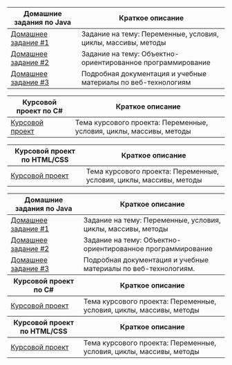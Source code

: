 | Домашние задания по Java                                      | Краткое описание                                                        |
|---------------------------------------------------------------|-------------------------------------------------------------------------|
| [Домашнее задание #1](https://github.com/pmirov/HomeWork_1)    | Задание на тему: Переменные, условия, циклы, массивы, методы             |
| [Домашнее задание #2](https://github.com/pmirov/HomeWork2)     | Задание на тему: Объектно-ориентированное программирование                |
| [Домашнее задание #3](https://github.com/pmirov/HomeWork2)     | Подробная документация и учебные материалы по веб-технологиям             |


| Курсовой проект по C#                                        | Краткое описание                                                        |
|-------------------------------------------------------------|-------------------------------------------------------------------------|
| [Курсовой проект](https://github.com/pmirov/HomeWork_1)      | Тема курсового проекта: Переменные, условия, циклы, массивы, методы       |


| Курсовой проект по HTML/CSS                                  | Краткое описание                                                        |
|-------------------------------------------------------------|-------------------------------------------------------------------------|
| [Курсовой проект](https://github.com/pmirov/HomeWork_1)      | Тема курсового проекта: Переменные, условия, циклы, массивы, методы       |


  <table>
    <thead>
      <tr>
        <th>Домашние задания по Java</th>
        <th>Краткое описание</th>
      </tr>
    </thead>
    <tbody>
      <tr>
        <td><a href="https://github.com/pmirov/HomeWork_1" target="_blank">Домашнее задание #1</a></td>
        <td>Задание на тему: Переменные, условия, циклы, массивы, методы</td>
      </tr>
      <tr>
        <td><a href="https://github.com/pmirov/HomeWork2" target="_blank">Домашнее задание #2</a></td>
        <td>Задание на тему: Объектно-ориентированное программирование</td>
      </tr>
      <tr>
        <td><a href="https://github.com/pmirov/HomeWork2" target="_blank">Домашнее задание #3</a></td>
        <td>Подробная документация и учебные материалы по веб-технологиям.</td>
      </tr>
    <thead>
      <tr>
        <th>Курсовой проект по C#</th>
        <th>Краткое описание</th>
      </tr>
    </thead>
    <tbody>
      <tr>
        <td><a href="https://github.com/pmirov/HomeWork_1" target="_blank">Курсовой проект</a></td>
        <td>Тема курсового проекта: Переменные, условия, циклы, массивы, методы</td>
      </tr>
    <thead>
      <tr>
        <th>Курсовой проект по HTML/CSS</th>
        <th>Краткое описание</th>
      </tr>
    </thead>
    <tbody>
      <tr>
        <td><a href="https://github.com/pmirov/HomeWork_1" target="_blank">Курсовой проект</a></td>
        <td>Тема курсового проекта: Переменные, условия, циклы, массивы, методы</td>
      </tr>
    </tbody>
  </table>


